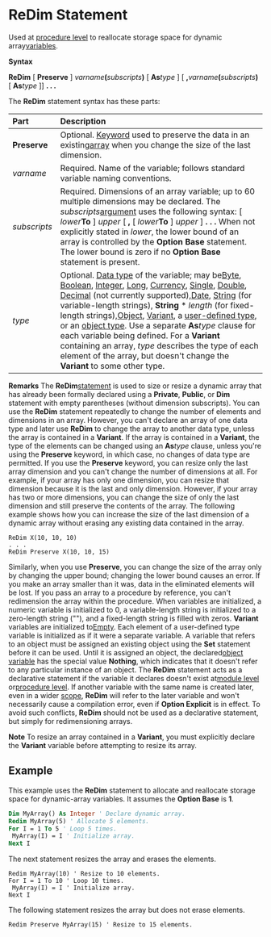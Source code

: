 
# ReDim Statement

Used at [procedure level](b8bdf64f-5920-1ae9-16d0-b26d09524a30.md) to reallocate storage space for dynamic array[variables](b8bdf64f-5920-1ae9-16d0-b26d09524a30.md).

 **Syntax**

 **ReDim** [ **Preserve** ] _varname_**(**_subscripts_**)** [ **As**_type_ ] [ **,**_varname_**(**_subscripts_**)** [ **As**_type_ ]] **. . .**

The  **ReDim** statement syntax has these parts:


|**Part**|**Description**|
|:-----|:-----|
|**Preserve**|Optional. [Keyword](b8bdf64f-5920-1ae9-16d0-b26d09524a30.md) used to preserve the data in an existing[array](b8bdf64f-5920-1ae9-16d0-b26d09524a30.md) when you change the size of the last dimension.|
| _varname_|Required. Name of the variable; follows standard variable naming conventions.|
| _subscripts_|Required. Dimensions of an array variable; up to 60 multiple dimensions may be declared. The  _subscripts_[argument](b8bdf64f-5920-1ae9-16d0-b26d09524a30.md) uses the following syntax: [ _lower_**To** ] _upper_ [ **,** [ _lower_**To** ] _upper_ ] **. . .** When not explicitly stated in _lower_, the lower bound of an array is controlled by the **Option** **Base** statement. The lower bound is zero if no **Option** **Base** statement is present.|
| _type_|Optional. [Data type](b8bdf64f-5920-1ae9-16d0-b26d09524a30.md) of the variable; may be[Byte](b8bdf64f-5920-1ae9-16d0-b26d09524a30.md), [Boolean](b8bdf64f-5920-1ae9-16d0-b26d09524a30.md), [Integer](b8bdf64f-5920-1ae9-16d0-b26d09524a30.md), [Long](b8bdf64f-5920-1ae9-16d0-b26d09524a30.md), [Currency](b8bdf64f-5920-1ae9-16d0-b26d09524a30.md), [Single](b8bdf64f-5920-1ae9-16d0-b26d09524a30.md), [Double](b8bdf64f-5920-1ae9-16d0-b26d09524a30.md), [Decimal](b8bdf64f-5920-1ae9-16d0-b26d09524a30.md) (not currently supported),[Date](b8bdf64f-5920-1ae9-16d0-b26d09524a30.md), [String](b8bdf64f-5920-1ae9-16d0-b26d09524a30.md) (for variable-length strings), **String** * _length_ (for fixed-length strings),[Object](b8bdf64f-5920-1ae9-16d0-b26d09524a30.md), [Variant](b8bdf64f-5920-1ae9-16d0-b26d09524a30.md), a [user-defined type](b8bdf64f-5920-1ae9-16d0-b26d09524a30.md), or an [object type](b8bdf64f-5920-1ae9-16d0-b26d09524a30.md). Use a separate  **As**_type_ clause for each variable being defined. For a **Variant** containing an array, _type_ describes the type of each element of the array, but doesn't change the **Variant** to some other type.|
 **Remarks**
The  **ReDim**[statement](b8bdf64f-5920-1ae9-16d0-b26d09524a30.md) is used to size or resize a dynamic array that has already been formally declared using a **Private**, **Public**, or **Dim** statement with empty parentheses (without dimension subscripts).
You can use the  **ReDim** statement repeatedly to change the number of elements and dimensions in an array. However, you can't declare an array of one data type and later use **ReDim** to change the array to another data type, unless the array is contained in a **Variant**. If the array is contained in a **Variant**, the type of the elements can be changed using an **As**_type_ clause, unless you're using the **Preserve** keyword, in which case, no changes of data type are permitted.
If you use the  **Preserve** keyword, you can resize only the last array dimension and you can't change the number of dimensions at all. For example, if your array has only one dimension, you can resize that dimension because it is the last and only dimension. However, if your array has two or more dimensions, you can change the size of only the last dimension and still preserve the contents of the array. The following example shows how you can increase the size of the last dimension of a dynamic array without erasing any existing data contained in the array.



```
ReDim X(10, 10, 10) 
. . . 
ReDim Preserve X(10, 10, 15) 

```

Similarly, when you use  **Preserve**, you can change the size of the array only by changing the upper bound; changing the lower bound causes an error.
If you make an array smaller than it was, data in the eliminated elements will be lost. If you pass an array to a procedure by reference, you can't redimension the array within the procedure.
When variables are initialized, a numeric variable is initialized to 0, a variable-length string is initialized to a zero-length string (""), and a fixed-length string is filled with zeros.  **Variant** variables are initialized to[Empty](b8bdf64f-5920-1ae9-16d0-b26d09524a30.md). Each element of a user-defined type variable is initialized as if it were a separate variable. A variable that refers to an object must be assigned an existing object using the  **Set** statement before it can be used. Until it is assigned an object, the declared[object variable](b8bdf64f-5920-1ae9-16d0-b26d09524a30.md) has the special value **Nothing**, which indicates that it doesn't refer to any particular instance of an object.
The  **ReDim** statement acts as a declarative statement if the variable it declares doesn't exist at[module level](b8bdf64f-5920-1ae9-16d0-b26d09524a30.md) or[procedure level](b8bdf64f-5920-1ae9-16d0-b26d09524a30.md). If another variable with the same name is created later, even in a wider [scope](b8bdf64f-5920-1ae9-16d0-b26d09524a30.md),  **ReDim** will refer to the later variable and won't necessarily cause a compilation error, even if **Option Explicit** is in effect. To avoid such conflicts, **ReDim** should not be used as a declarative statement, but simply for redimensioning arrays.

 **Note**  To resize an array contained in a  **Variant**, you must explicitly declare the **Variant** variable before attempting to resize its array.


## Example

This example uses the  **ReDim** statement to allocate and reallocate storage space for dynamic-array variables. It assumes the **Option Base** is **1**.


```vb
Dim MyArray() As Integer ' Declare dynamic array. 
Redim MyArray(5) ' Allocate 5 elements. 
For I = 1 To 5 ' Loop 5 times. 
 MyArray(I) = I ' Initialize array. 
Next I 

```

The next statement resizes the array and erases the elements.




```
Redim MyArray(10) ' Resize to 10 elements. 
For I = 1 To 10 ' Loop 10 times. 
 MyArray(I) = I ' Initialize array. 
Next I 

```

The following statement resizes the array but does not erase elements.




```
Redim Preserve MyArray(15) ' Resize to 15 elements. 

```

